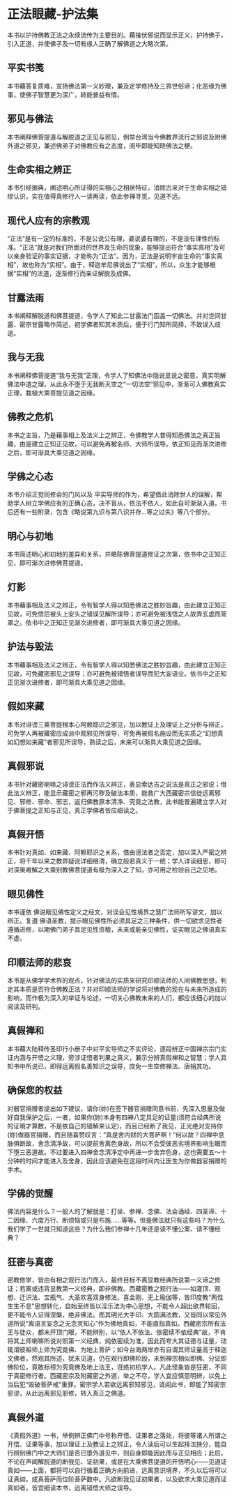 # 正法眼藏-护法集

本书以护持佛教正法之永续流传为主要目的。藉摧伏邪说而显示正义，护持佛子，引入正道，并使佛子及一切有缘人正确了解佛道之大略次第。

## 平实书笺

本书藉答复质难，宣扬佛法第一义妙理，兼及定学修持及三界世俗谛；化恶缘为佛事，使佛子智慧更为深广，转能普益有情。

## 邪见与佛法

本书阐释佛菩提道与解脱道之正见与邪见，例举台湾当今佛教界流行之邪说及附佛外道之邪见，兼述佛弟子对佛教应有之态度，阅毕即能知晓佛法之梗。

## 生命实相之辨正

本书引经据典，阐述明心所证得的实相心之相状特征，消除古来对于生命实相之错缪认识，实在值得真修行人一读再读，依此参禅寻觅，见道不远。

## 现代人应有的宗教观

“正法”是有一定的标准的，不是公说公有理，婆说婆有理的，不是没有理性的标准。“正法”就是对我们所面对的世界及生命的现象，能够提出符合“事实真相”及可以亲身验证的事实证据，才能称为“正法”。因为，正法是说明宇宙生命的“事实真相”，故也称为“实相”。由于，释迦牟尼佛说出了“实相”，所以，众生才能够根据“实相”的法道，逐渐修行而亲证解脱及成佛。

## 甘露法雨

本书阐释解脱道和佛菩提道，令学人了知此二甘露法门函盖一切佛法。并对世间甘露、密宗甘露略作简述，初学佛者知其本质后，便于行门知所简择，不致误入歧途。

## 我与无我

本书阐释佛菩提道“我与无我”正理，令学人了知佛法中隐说显说之密意，真实明解佛法中道之理，从此永不堕于无我断灭空之“一切法空”邪见中，渐渐可入佛教真实正理，栽植大乘菩提见道之因缘。

## 佛教之危机

本书之主旨，乃是藉事相上及法义上之辨正，令佛教学人普得知悉佛法之真正旨趣，由是建立正知正见故，可以避免再被名师、大师所误导。依正知见而渐次进修之后，即可渐具大乘见道之因缘。

## 学佛之心态

本书介绍正觉同修会的门风以及 平实导师的作为，希望借此消除世人的误解，帮助学人树立学佛应有的正确心态，决不盲从，依法不依人，如此自可渐渐入道。书后还有一些附录，包含《略说第九识与第八识并存…等之过失》等八个部分。

## 明心与初地

本书简述明心和初地的差异和关系，并略陈佛菩提道修证之次第，依书中之正知正见，即可渐次进修佛菩提道。

## 灯影

本书藉事相及法义之辨正，令有智学人得以知悉佛法之胜妙旨趣，由此建立正知正见故，可免悟后被头上安头之错误见解所误导；亦可避免被浅悟之人故弄玄虚而笼罩之。依书中之正知正见渐次进修者，即可渐具大乘见道之因缘。

## 护法与毁法

本书藉事相及法义之辨正，令有智学人得以知悉佛法之胜妙旨趣，由此建立正知正见故，可免藏密邪见之误导；亦可避免被错悟者误导而犯大妄语业。依书中之正知正见渐次进修者，即可渐具大乘见道之因缘。

## 假如来藏

本书对诽谤三乘菩提根本心阿赖耶识之邪见，加以教证上及理证上之分析与辨正，可免学人再被藏密应成派中观邪见所误导，可免再被假名施设而无实质之“幻想真如幻想如来藏”者邪见所误导，熟读之后，未来可以渐具大乘见道之因缘。

## 真假邪说

本书针对藏密喇嘛之诽谤正法而作法义辨正，表显索达吉之说法是真正之邪说；借此法义辨正，能显示藏密之邪再污秽及破法本质，能救广大西藏密宗信徒远离邪见、邪修、邪命、邪志，返归佛教原本清净、究竟之法教，此书能普遍建立学人对于佛菩提之正知与正见，真正学佛者皆应细读之。

## 真假开悟

本书针对真如、如来藏、阿赖耶识之关系，借由谤法者之否定，加以深入严密之辨正，将千年以来之教界疑讹详细络清，确立般若真义于一统；学人详读细思，即可对深奥难解之大乘别教佛菩提道有极为深入之了知，亦可用之检验自己之见地。

## 眼见佛性

本书谨依 佛说眼见佛性定义之经文，对误会见性境界之慧广法师所写谬文，加以辨正。复遵 佛语圣教，提示眼见佛性所必须具足之三种条件，供一切欲求见性者遵循进修，以期佛门弟子具足见性资粮，未来或能亲见佛性，证实眼见之佛语真实不虚。

## 印顺法师的悲哀

本书是从佛学学术界的观点，针对佛法的实质来研究印顺法师的人间佛教思想，判定其本质是否符合佛教正法？并对印顺法师的学说将对佛教的现在与未来所造成的影响，而作极为深入的举证与论述，一切关心佛教未来的人们，都应该细心的加以阅读及研判。

## 真假禅和

本书藉大陆释传圣印行小册子中对平实导师之不实评论，逐段辨正中国禅宗宗门实证内涵与开悟之义理，旁涉证悟者判果之真义，兼示分辨真假禅和之智慧；学人具知书中所说已，即得远离假名善知识之误导，庶免一生空修禅法、唐捐其功。

## 确保您的权益

对器官捐赠者提出如下建议，请你(妳)在签下器官捐赠同意书前，先深入思量及做好自我保护之后，一者，如果你(妳)本身有四禅八定具足的证量(须符合经典所说的证境才算数，不是依自己的错解来认定)，而且已经断了我见，正光绝对支持你(妳)做器官捐赠，而且随喜赞叹言：“真是舍内财的大菩萨啊！”何以故？四禅中息脉俱断故，舍念清净故，可以提前舍离色身故，所以不会受彼恶劣境界影响生瞋而下堕三恶道故。不过要进入四禅舍念清净定中再进一步舍弃色身，这也需要五～十分钟的时间才能进入及舍身，因此应该避免在这段时间内让医生为你做器官捐赠的手术。

## 学佛的觉醒

佛法内容是什么？一般人的了解就是：打坐、参禅、念佛、法会诵经、四圣谛、十二因缘、六度万行、断烦恼或只是布施……等等。但是佛法就只有这些吗？为什么我们学了一世就只知道这些？为什么我们参禅十几年还是读不懂公案、读不懂经典？

## 狂密与真密

密教修学，皆由有相之观行法门而入，最终目标不离显教经典所说第一义谛之修证；若离或违背显教第一义经典，即非佛教。西藏密教之观行法——如灌顶、观想、迁识法、宝瓶气、大圣欢喜双身修法、喜金刚、无上瑜伽等，皆印度教“两性生生不息”思想转化，自始至终皆以淫乐法为中心思想，不能令人超出欲界轮回，更不能令人证得涅槃，绝非佛法。而其明光大手印、大圆满法教，又皆同以常见外道所说“离语言妄念之无念灵知心”作为佛地真如，不能直指真如。西藏密宗所有法王与徒众，都未开顶门眼，不能辨别，以“依人不依法、依密续不依经典”故，不肯将其上师喇嘛所说对照第一义经典，纯依密续为准，因此而夸大其证德与证量，动辄谓彼祖师上师为究竟佛、为地上菩萨；如今台海两岸亦有自谓其师证量高于释迦文佛者，然观其所述，犹未见道，仍在观行即佛阶段，未到禅宗相似即佛、分证即佛阶位，竟敢标榜为究竟佛及地上法王，诳惑初机学人。凡此怪象皆是狂密，不同于真密修行者。西藏密宗及附藏密之外道，举之不尽，学人宜应慎思明辨，以免上当后犯“毁破菩萨戒”重罪。密宗学人若欲远离邪知邪见，请阅此书，即能了知密宗邪谬，从此远离邪见邪修，转入真正之佛道。

## 真假外道

《真假外道》一书，举例辨正佛门中号称开悟、证果者之落处，将彼等诸人所谓之开悟、证果等事，加以理证上及教证上之辨正，令人读后可以生起择法抉分，能自行辨别佛门中之大师们是否已堕外道见中，则自身即能因此而与正见相应；此后，不论在声闻解脱道的断我见、证初果，或是在大乘佛菩提道的开悟明心——见道证真如——上面，都将可以自行循着正确方向前进，远离意识境界，不久以后将可以证真如，成真菩萨而位阶菩萨数中。凡欲断我见证初果者，以及欲求大乘见道而证真如者，皆宜细读本书，远离错悟大师之误导。
